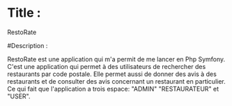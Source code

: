 # Title :

RestoRate

# Description :

RestoRate est une application qui m'a permit de me lancer en Php Symfony.
C'est une application qui permet à des utilisateurs de rechercher des restaurants par code postale.
Elle permet aussi de donner des avis à des restaurants et de consulter des avis concernant un restaurant en particulier.
Ce qui fait que l'application a trois espace: "ADMIN" "RESTAURATEUR" et "USER".
 
